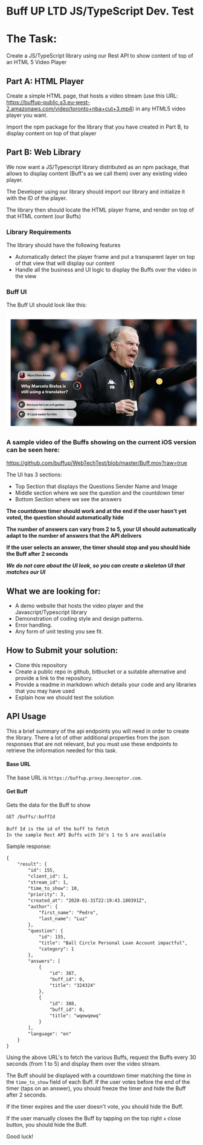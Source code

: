 # Buff UP LTD JS/TypeScript Dev. Test

# The Task:

Create a JS/TypeScript library using our Rest API to show content of top of an HTML 5 Video Player



## Part A: HTML Player

Create a simple HTML page, that hosts a video stream (use this URL: https://buffup-public.s3.eu-west-2.amazonaws.com/video/toronto+nba+cut+3.mp4) in any HTML5 video player you want.

Import the npm package for the library that you have created in Part B, to display content on top of that player

## Part B: Web Library

We now want a JS/Typescript library distributed as an npm package, that allows to display content (Buff's as we call them) over any existing video player.

The Developer using our library should import our library and initialize it with the ID of the player.

The library then should locate the HTML player frame, and render on top of that HTML content (our Buffs)

### Library Requirements

The library should have the following features

- Automatically detect the player frame and put a transparent layer on top of that view that will display our content
- Handle all the business and UI logic to display the Buffs over the video in the view

### Buff UI

The Buff UI should look like this:

![Buff](Buff.png)

### A sample video of the Buffs showing on the current iOS version can be seen here:

https://github.com/buffup/WebTechTest/blob/master/Buff.mov?raw=true



The UI has 3 sections:

- Top Section that displays the Questions Sender Name and Image
- Middle section where we see the question and the countdown timer
- Bottom Section where we see the answers

**The countdown timer should work and at the end if the user hasn't yet voted, the question should automatically hide**

**The number of answers can vary from 2 to 5, your UI should automatically adapt to the number of answers that the API delivers**

**If the user selects an answer, the timer should stop and you should hide the Buff after 2 seconds**

***We do not care about the UI look, so you can create a skeleton UI that matches our UI***



## What we are looking for:

- A demo website that hosts the video player and the  Javascript/Typescript library  
- Demonstration of coding style and design patterns.
- Error handling.
- Any form of unit testing you see fit.

## How to Submit your solution:

- Clone this repository
- Create a public repo in github, bitbucket or a suitable alternative and provide a link to the repository.
- Provide a readme in markdown which details your code and any libraries that you may have used
- Explain how we should test the solution

## API Usage

This a brief summary of the api endpoints you will need in order to create the library. There a lot of other additional properties from the json responses that are not relevant, but you must use these endpoints to retrieve the information needed for this task.

#### Base URL

The base URL is `https://buffup.proxy.beeceptor.com`. 

#### Get  Buff

Gets the data for the Buff to show

```
GET /buffs/:buffId

Buff Id is the id of the buff to fetch
In the sample Rest API Buffs with Id's 1 to 5 are available
```

Sample response:

```
{
    "result": {
        "id": 155,
        "client_id": 1,
        "stream_id": 1,
        "time_to_show": 10,
        "priority": 3,
        "created_at": "2020-01-31T22:19:43.180391Z",
        "author": {
            "first_name": "Pedro",
            "last_name": "Luz"
        },
        "question": {
            "id": 155,
            "title": "Ball Circle Personal Loan Account impactful",
            "category": 1
        },
        "answers": [
            {
                "id": 387,
                "buff_id": 0,
                "title": "324324"
            },
            {
                "id": 388,
                "buff_id": 0,
                "title": "wqewqewq"
            }
        ],
        "language": "en"
    }
}
```

Using the above URL's to fetch the various Buffs, request the Buffs every 30 seconds (from 1 to 5) and display them over the video stream.

The Buff should be displayed with a countdown timer matching the time in the `time_to_show` field of each Buff.
If the user votes before the end of the timer (taps on an answer), you should freeze the timer and hide the Buff after 2 seconds.

If the timer expires and the user doesn't vote, you should hide the Buff.

If the user manually closes the Buff by tapping on the top right `x` close button, you should hide the Buff.



Good luck!
